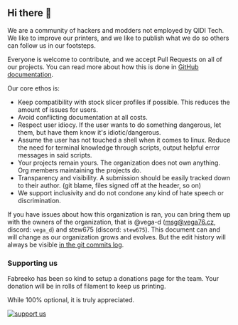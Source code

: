 ## Hi there 👋

We are a community of hackers and modders not employed by QIDI Tech. We like to improve our printers, and we like to publish what we do so others can follow us in our footsteps. 

Everyone is welcome to contribute, and we accept Pull Requests on all of our projects. You can read more about how this is done in [GitHub documentation](https://docs.github.com/en/pull-requests/collaborating-with-pull-requests/proposing-changes-to-your-work-with-pull-requests/creating-a-pull-request).

Our core ethos is: 

- Keep compatibility with stock slicer profiles if possible. This reduces the amount of issues for users.
- Avoid conflicting documentation at all costs.
- Respect user idiocy. If the user wants to do something dangerous, let them, but have them know it's idiotic/dangerous.
- Assume the user has not touched a shell when it comes to linux. Reduce the need for terminal knowledge through scripts, output helpful error messages in said scripts.
- Your projects remain yours. The organization does not own anything. Org members maintaining the projects do.
- Transparency and visibility. A submission should be easily tracked down to their author. (git blame, files signed off at the header, so on)
- We support inclusivity and do not condone any kind of hate speech or discrimination.

If you have issues about how this organization is ran, you can bring them up with the owners of the organization, that is @vega-d (msg@vega76.cz, discord: `vega_d`) and stew675 (discord: `stew675`). 
This document can and will change as our organization grows and evolves. But the edit history will always be visible [in the git commits log](https://github.com/qidi-community/.github/commits/main/).

### Supporting us

Fabreeko has been so kind to setup a donations page for the team. Your donation  will be in rolls of filament to keep us printing. 

While 100% optional, it is truly appreciated. 

[![support us](https://raw.githubusercontent.com/qidi-community/Plus4-Wiki/refs/heads/main/content/support.png)](https://www.fabreeko.com/products/qidi-community-filament-drive-as-a-thankyou-for-members)
